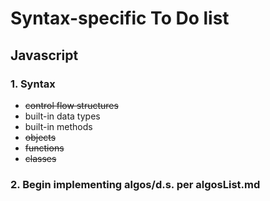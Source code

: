 # Syntax-specific To Do list

## Javascript

### 1. Syntax

- ~~control flow structures~~
- built-in data types
- built-in methods
- ~~objects~~
- ~~functions~~
- ~~classes~~

### 2. Begin implementing algos/d.s. per algosList.md
